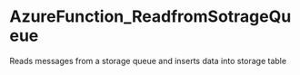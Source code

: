 # AzureFunction_ReadfromSotrageQueue
Reads messages from a storage queue and inserts data into storage table

